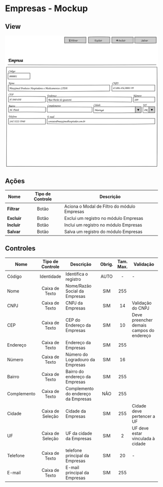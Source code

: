 # Empresas - Mockup

## View
![](pencil/svg/empresa.svg)

## Ações
|Nome|Tipo de Controle|Descrição|
|---|:---:|---|
|**Filtrar**|Botão|Aciona o Modal de Filtro do módulo Empresas|
|**Excluir**|Botão|Exclui um registro no módulo Empresas|
|**Incluir**|Botão|Inclui um registro no módulo Empresas|
|**Salvar**|Botão|Salva um registro do módulo Empresas|

## Controles
|Nome|Tipo de Controle|Descrição|Obrig.|Tam. Max.|Validação|
|---|:---:|---|:---:|:---:|---|
|Código|Identidade|Identifica o registro|AUTO|-|-|
|Nome|Caixa de Texto|Nome/Razão Social da Empresas|SIM|255||
|CNPJ|Caixa de Texto|CNPJ da Empresas|SIM|14|Validação do CNPJ|
|CEP|Caixa de Texto|CEP do Endereço da Empresas|SIM|10|Deve preencher demais campos do endereço|
|Endereço|Caixa de Texto|Endereço da Empresas|SIM|255||
|Número|Caixa de Texto|Número do Logradouro da Empresas|SIM|16||
|Bairro|Caixa de Texto|Bairro do endereço da Empresas|SIM|255||
|Complemento|Caixa de Texto|Complemento do endereço da Empresas|NÃO|255||
|Cidade|Caixa de Seleção|Cidade da Empresas|SIM|255|Cidade deve pertencer a UF|
|UF|Caixa de Seleção|UF da cidade da Empresas|SIM|2|UF deve estar vinculada à cidade|
|Telefone|Caixa de Texto|telefone principal da Empresas|SIM|20|-|
|E-mail|Caixa de Texto|E-mail principal da Empresas|SIM|255||